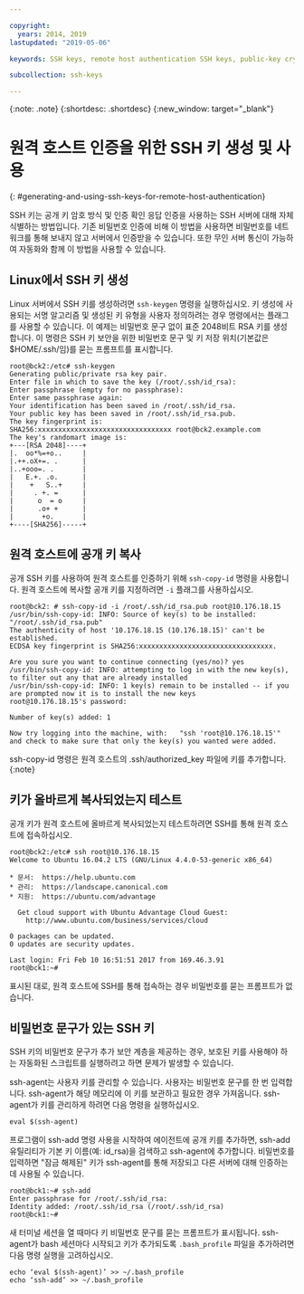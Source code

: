 ```yaml
---

copyright:
  years: 2014, 2019
lastupdated: "2019-05-06"

keywords: SSH keys, remote host authentication SSH keys, public-key cryptography

subcollection: ssh-keys

---
```


{:note: .note}
{:shortdesc: .shortdesc}
{:new_window: target="_blank"}

# 원격 호스트 인증을 위한 SSH 키 생성 및 사용
{: #generating-and-using-ssh-keys-for-remote-host-authentication}

SSH 키는 공개 키 암호 방식 및 인증 확인 응답 인증을 사용하는 SSH 서버에 대해 자체 식별하는 방법입니다. 기존 비밀번호 인증에 비해 이 방법을 사용하면 비밀번호를 네트워크를 통해 보내지 않고 서버에서 인증받을 수 있습니다. 또한 무인 서버 통신이 가능하여 자동화와 함께 이 방법을 사용할 수 있습니다.

## Linux에서 SSH 키 생성

Linux 서버에서 SSH 키를 생성하려면 `ssh-keygen` 명령을 실행하십시오. 키 생성에 사용되는 서명 알고리즘 및 생성된 키 유형을 사용자 정의하려는 경우 명령에서는 플래그를 사용할 수 있습니다. 이 예제는 비밀번호 문구 없이 표준 2048비트 RSA 키를 생성합니다. 이 명령은 SSH 키 보안을 위한 비밀번호 문구 및 키 저장 위치(기본값은 $HOME/.ssh/임)를 묻는 프롬프트를 표시합니다.

    root@bck2:/etc# ssh-keygen
    Generating public/private rsa key pair.
    Enter file in which to save the key (/root/.ssh/id_rsa):
    Enter passphrase (empty for no passphrase):
    Enter same passphrase again:
    Your identification has been saved in /root/.ssh/id_rsa.
    Your public key has been saved in /root/.ssh/id_rsa.pub.
    The key fingerprint is:
    SHA256:xxxxxxxxxxxxxxxxxxxxxxxxxxxxxxxxx root@bck2.example.com
    The key's randomart image is:
    +---[RSA 2048]----+
    |.  oo*%=+o..     |
    |.++.oX+=. .      |
    |..+ooo=. .       |
    |   E.+. .o.      |
    |    +   S..+     |
    |     . +. =      |
    |      o  = o     |
    |      .o+ +      |
    |       +o.       |
    +----[SHA256]-----+

## 원격 호스트에 공개 키 복사

공개 SSH 키를 사용하여 원격 호스트를 인증하기 위해 `ssh-copy-id` 명령을 사용합니다. 원격 호스트에 복사할 공개 키를 지정하려면 `-i` 플래그를 사용하십시오.

    root@bck2: # ssh-copy-id -i /root/.ssh/id_rsa.pub root@10.176.18.15
    /usr/bin/ssh-copy-id: INFO: Source of key(s) to be installed: "/root/.ssh/id_rsa.pub"
    The authenticity of host '10.176.18.15 (10.176.18.15)' can't be established.
    ECDSA key fingerprint is SHA256:xxxxxxxxxxxxxxxxxxxxxxxxxxxxxxxxx.

    Are you sure you want to continue connecting (yes/no)? yes
    /usr/bin/ssh-copy-id: INFO: attempting to log in with the new key(s), to filter out any that are already installed
    /usr/bin/ssh-copy-id: INFO: 1 key(s) remain to be installed -- if you are prompted now it is to install the new keys
    root@10.176.18.15's password:

    Number of key(s) added: 1

    Now try logging into the machine, with:   "ssh 'root@10.176.18.15'"
    and check to make sure that only the key(s) you wanted were added.

ssh-copy-id 명령은 원격 호스트의 .ssh/authorized_key 파일에 키를 추가합니다.
{:note}

## 키가 올바르게 복사되었는지 테스트

공개 키가 원격 호스트에 올바르게 복사되었는지 테스트하려면 SSH를 통해 원격 호스트에 접속하십시오.

    root@bck2:/etc# ssh root@10.176.18.15
    Welcome to Ubuntu 16.04.2 LTS (GNU/Linux 4.4.0-53-generic x86_64)

    * 문서:  https://help.ubuntu.com
    * 관리:  https://landscape.canonical.com
    * 지원:  https://ubuntu.com/advantage

      Get cloud support with Ubuntu Advantage Cloud Guest:
        http://www.ubuntu.com/business/services/cloud

    0 packages can be updated.
    0 updates are security updates.

    Last login: Fri Feb 10 16:51:51 2017 from 169.46.3.91
    root@bck1:~#

표시된 대로, 원격 호스트에 SSH를 통해 접속하는 경우 비밀번호를 묻는 프롬프트가 없습니다.

## 비밀번호 문구가 있는 SSH 키

SSH 키의 비밀번호 문구가 추가 보안 계층을 제공하는 경우, 보호된 키를 사용해야 하는 자동화된 스크립트를 실행하려고 하면 문제가 발생할 수 있습니다.

ssh-agent는 사용자 키를 관리할 수 있습니다. 사용자는 비밀번호 문구를 한 번 입력합니다. ssh-agent가 해당 메모리에 이 키를 보관하고 필요한 경우 가져옵니다. ssh-agent가 키를 관리하게 하려면 다음 명령을 실행하십시오.

    eval $(ssh-agent)

프로그램이 ssh-add 명령 사용을 시작하여 에이전트에 공개 키를 추가하면, ssh-add 유틸리티가 기본 키 이름(예: id_rsa)을 검색하고 ssh-agent에 추가합니다. 비밀번호를 입력하면 "잠금 해제된" 키가 ssh-agent를 통해 저장되고 다른 서버에 대해 인증하는 데 사용될 수 있습니다.

    root@bck1:~# ssh-add
    Enter passphrase for /root/.ssh/id_rsa:
    Identity added: /root/.ssh/id_rsa (/root/.ssh/id_rsa)
    root@bck1:~#

새 터미널 세션을 열 때마다 키 비밀번호 문구를 묻는 프롬프트가 표시됩니다. ssh-agent가 bash 세션마다 시작되고 키가 추가되도록 `.bash_profile` 파일을 추가하려면 다음 명령 실행을 고려하십시오.

    echo ‘eval $(ssh-agent)’ >> ~/.bash_profile
    echo ‘ssh-add’ >> ~/.bash_profile
